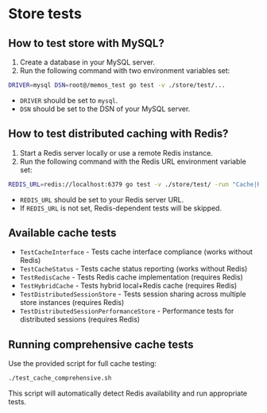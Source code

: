 # Store tests

## How to test store with MySQL?

1. Create a database in your MySQL server.
2. Run the following command with two environment variables set:

```bash
DRIVER=mysql DSN=root@/memos_test go test -v ./store/test/...
```

- `DRIVER` should be set to `mysql`.
- `DSN` should be set to the DSN of your MySQL server.

## How to test distributed caching with Redis?

1. Start a Redis server locally or use a remote Redis instance.
2. Run the following command with the Redis URL environment variable set:

```bash
REDIS_URL=redis://localhost:6379 go test -v ./store/test/ -run "Cache|Redis|Hybrid|DistributedSession"
```

- `REDIS_URL` should be set to your Redis server URL.
- If `REDIS_URL` is not set, Redis-dependent tests will be skipped.

## Available cache tests

- `TestCacheInterface` - Tests cache interface compliance (works without Redis)
- `TestCacheStatus` - Tests cache status reporting (works without Redis) 
- `TestRedisCache` - Tests Redis cache implementation (requires Redis)
- `TestHybridCache` - Tests hybrid local+Redis cache (requires Redis)
- `TestDistributedSessionStore` - Tests session sharing across multiple store instances (requires Redis)
- `TestDistributedSessionPerformanceStore` - Performance tests for distributed sessions (requires Redis)

## Running comprehensive cache tests

Use the provided script for full cache testing:

```bash
./test_cache_comprehensive.sh
```

This script will automatically detect Redis availability and run appropriate tests.
